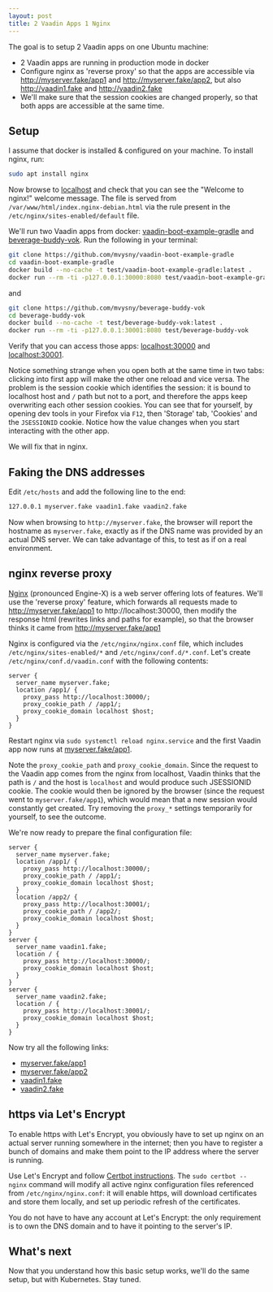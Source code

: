 ```yaml
---
layout: post
title: 2 Vaadin Apps 1 Nginx
---
```


The goal is to setup 2 Vaadin apps on one Ubuntu machine:

* 2 Vaadin apps are running in production mode in docker
* Configure nginx as 'reverse proxy' so that the apps are accessible via http://myserver.fake/app1 and http://myserver.fake/app2,
  but also http://vaadin1.fake and http://vaadin2.fake
* We'll make sure that the session cookies are changed properly, so that both apps are accessible at the same time.

## Setup

I assume that docker is installed & configured on your machine. To install nginx, run:

```bash
sudo apt install nginx
```

Now browse to [localhost](http://localhost) and check that you can see the "Welcome to nginx!" welcome message.
The file is served from `/var/www/html/index.nginx-debian.html` via the rule present in the `/etc/nginx/sites-enabled/default` file.

We'll run two Vaadin apps from docker: [vaadin-boot-example-gradle](https://github.com/mvysny/vaadin-boot-example-gradle)
and [beverage-buddy-vok](https://github.com/mvysny/beverage-buddy-vok). Run the following in your terminal:

```bash
git clone https://github.com/mvysny/vaadin-boot-example-gradle
cd vaadin-boot-example-gradle
docker build --no-cache -t test/vaadin-boot-example-gradle:latest .
docker run --rm -ti -p127.0.0.1:30000:8080 test/vaadin-boot-example-gradle
```
and
```bash
git clone https://github.com/mvysny/beverage-buddy-vok
cd beverage-buddy-vok
docker build --no-cache -t test/beverage-buddy-vok:latest .
docker run --rm -ti -p127.0.0.1:30001:8080 test/beverage-buddy-vok
```
Verify that you can access those apps: [localhost:30000](http://localhost:30000) and [localhost:30001](http://localhost:30001).

Notice something strange when you open both at the same time in two tabs: clicking into first app will make the other
one reload and vice versa. The problem is the session cookie which identifies the session:
it is bound to localhost host and `/` path but not to a port, and therefore the apps keep overwriting
each other session cookies. You can see that for yourself, by opening dev tools in your Firefox via `F12`,
then 'Storage' tab, 'Cookies' and the `JSESSIONID` cookie. Notice how the value changes when you start
interacting with the other app.

We will fix that in nginx.

## Faking the DNS addresses

Edit `/etc/hosts` and add the following line to the end:
```bash
127.0.0.1 myserver.fake vaadin1.fake vaadin2.fake
```
Now when browsing to `http://myserver.fake`, the browser will report the hostname as `myserver.fake`,
exactly as if the DNS name was provided by an actual DNS server. We can take advantage of this,
to test as if on a real environment.

## nginx reverse proxy

[Nginx](https://www.nginx.com/) (pronounced Engine-X) is a web server offering lots of features.
We'll use the 'reverse proxy' feature, which forwards all requests made to http://myserver.fake/app1
to http://localhost:30000, then modify the response html (rewrites links and paths for example),
so that the browser thinks it came from http://myserver.fake/app1

Nginx is configured via the `/etc/nginx/nginx.conf` file, which includes `/etc/nginx/sites-enabled/*` and
`/etc/nginx/conf.d/*.conf`. Let's create `/etc/nginx/conf.d/vaadin.conf` with the following contents:

```
server {
  server_name myserver.fake;
  location /app1/ {
    proxy_pass http://localhost:30000/;
    proxy_cookie_path / /app1/;
    proxy_cookie_domain localhost $host;
  }
}
```

Restart nginx via `sudo systemctl reload nginx.service` and the first Vaadin app now runs
at [myserver.fake/app1](http://myserver.fake/app1).

Note the `proxy_cookie_path` and `proxy_cookie_domain`. Since the request to the Vaadin app
comes from the nginx from localhost, Vaadin thinks that the path is `/` and the host is `localhost`
and would produce such JSESSIONID cookie. The cookie would then be ignored by the browser (since
the request went to `myserver.fake/app1`), which would mean that a new session would
constantly get created. Try removing the `proxy_*` settings temporarily for yourself, to see
the outcome.

We're now ready to prepare the final configuration file:

```
server {
  server_name myserver.fake;
  location /app1/ {
    proxy_pass http://localhost:30000/;
    proxy_cookie_path / /app1/;
    proxy_cookie_domain localhost $host;
  }
  location /app2/ {
    proxy_pass http://localhost:30001/;
    proxy_cookie_path / /app2/;
    proxy_cookie_domain localhost $host;
  }
}
server {
  server_name vaadin1.fake;
  location / {
    proxy_pass http://localhost:30000/;
    proxy_cookie_domain localhost $host;
  }
}
server {
  server_name vaadin2.fake;
  location / {
    proxy_pass http://localhost:30001/;
    proxy_cookie_domain localhost $host;
  }
}
```

Now try all the following links:

* [myserver.fake/app1](http://myserver.fake/app1)
* [myserver.fake/app2](http://myserver.fake/app2)
* [vaadin1.fake](http://vaadin1.fake/)
* [vaadin2.fake](http://vaadin2.fake/)

## https via Let's Encrypt

To enable https with Let's Encrypt, you obviously have to set up nginx on an actual
server running somewhere in the internet; then you have to register a bunch of domains
and make them point to the IP address where the server is running.

Use Let's Encrypt and follow [Certbot instructions](https://certbot.eff.org/instructions?ws=nginx&os=ubuntufocal).
The `sudo certbot --nginx` command will modify all active nginx configuration files
referenced from `/etc/nginx/nginx.conf`: it will enable https, will download certificates and store them locally,
and set up periodic refresh of the certificates.

You do not have to have any account at Let's Encrypt: the only requirement is to own the DNS domain and
to have it pointing to the server's IP.

## What's next

Now that you understand how this basic setup works, we'll do the same setup, but with Kubernetes. Stay tuned.
